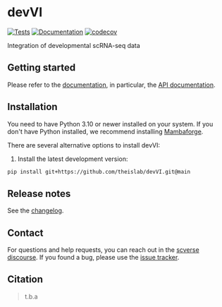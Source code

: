 # devVI

[![Tests][badge-tests]][tests]
[![Documentation][badge-docs]][documentation]
[![codecov](https://codecov.io/gh/theislab/devVI/graph/badge.svg?token=fDsBzRodRK)](https://codecov.io/gh/theislab/devVI)

[badge-tests]: https://img.shields.io/github/actions/workflow/status/theislab/devVI/test.yaml?branch=main
[badge-docs]: https://img.shields.io/readthedocs/devVI

Integration of developmental scRNA-seq data

## Getting started

Please refer to the [documentation][],
in particular, the [API documentation][].

## Installation

You need to have Python 3.10 or newer installed on your system.
If you don't have Python installed, we recommend installing [Mambaforge][].

There are several alternative options to install devVI:

<!--
1) Install the latest release of `devVI` from [PyPI][]:

```bash
pip install devVI
```
-->

1. Install the latest development version:

```bash
pip install git+https://github.com/theislab/devVI.git@main
```

## Release notes

See the [changelog][].

## Contact

For questions and help requests, you can reach out in the [scverse discourse][].
If you found a bug, please use the [issue tracker][].

## Citation

> t.b.a

[mambaforge]: https://github.com/conda-forge/miniforge#mambaforge
[scverse discourse]: https://discourse.scverse.org/
[issue tracker]: https://github.com/theislab/devVI/issues
[tests]: https://github.com/theislab/devVI/actions/workflows/test.yml
[documentation]: https://devVI.readthedocs.io
[changelog]: https://devVI.readthedocs.io/en/latest/changelog.html
[api documentation]: https://devVI.readthedocs.io/en/latest/api.html
[pypi]: https://pypi.org/project/devVI
